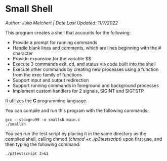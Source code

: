 # Small Shell 
*Author: Julia Melchert | Date Last Updated: 11/7/2022*

This program creates a shell that accounts for the following:
* Provide a prompt for running commands
* Handle blank lines and comments, which are lines beginning with the # character
* Provide expansion for the variable $$
* Execute 3 commands exit, cd, and status via code built into the shell
* Execute other commands by creating new processes using a function from the exec family of functions
* Support input and output redirection
* Support running commands in foreground and background processes
* Implement custom handlers for 2 signals, SIGINT and SIGTSTP

It utilizes the **C** programming language.

You can compile and run this program with the following commands:
```
gcc --std=gnu99 -o smallsh main.c
./smallsh
```

You can run the test script by placing it in the same directory as the compiled shell, calling chmod (*chmod +x ./p3testscript*) upon first use, and then typing the following command:
```
./p3testscript 2>&1
```